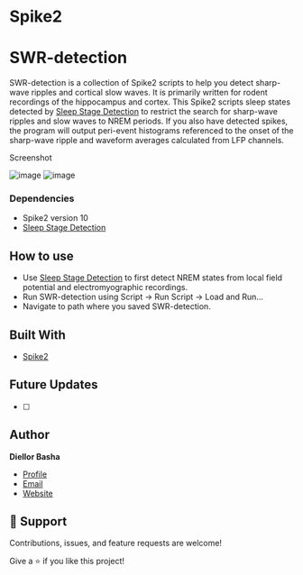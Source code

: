 # Spike2


# SWR-detection

SWR-detection is a collection of Spike2 scripts to help you detect sharp-wave ripples and cortical slow waves. It is primarily written for rodent recordings of the hippocampus and cortex. This Spike2 scripts sleep states detected by [Sleep Stage Detection](https://ced.co.uk/files/scripts/RatSleepAuto.zip) to restrict the search for sharp-wave ripples and slow waves to NREM periods. If you also have detected spikes, the program will output peri-event histograms referenced to the onset of the sharp-wave ripple and waveform averages calculated from LFP channels. 


Screenshot

![image](https://user-images.githubusercontent.com/49167439/212425374-bf55413e-343f-474b-ad57-ed21cdb3cfcd.png)
![image](https://user-images.githubusercontent.com/49167439/212425418-1f9b3f0c-0b01-4a6b-8ec0-d22de0b74597.png)


### Dependencies

- Spike2 version 10
- [Sleep Stage Detection](https://ced.co.uk/files/scripts/RatSleepAuto.zip)

## How to use

- Use [Sleep Stage Detection](https://ced.co.uk/files/scripts/RatSleepAuto.zip) to first detect NREM states from local field potential and electromyographic recordings. 
- Run SWR-detection using Script → Run Script →  Load and Run...
- Navigate to path where you saved SWR-detection.


## Built With

- [Spike2](https://ced.co.uk/img/Spike10.pdf)

## Future Updates

- [ ] 

## Author

**Diellor Basha**

- [Profile](https://github.com/DiellorBasha "DiellorBasha")
- [Email](mailto:diellorbasha@gmail.com?subject=Hi "Hi!")
- [Website](https://www.linkedin.com/in/diellor-basha-512b82171/)

## 🤝 Support

Contributions, issues, and feature requests are welcome!

Give a ⭐️ if you like this project!
